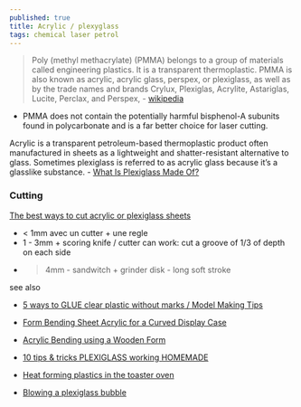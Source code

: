 ```yaml
---
published: true
title: Acrylic / plexyglass
tags: chemical laser petrol
---
```

> Poly (methyl methacrylate) (PMMA) belongs to a group of materials called engineering plastics. It is a transparent thermoplastic. PMMA is also known as acrylic, acrylic glass, perspex, or plexiglass, as well as by the trade names and brands Crylux, Plexiglas, Acrylite, Astariglas, Lucite, Perclax, and Perspex, - [wikipedia](https://en.wikipedia.org/wiki/Poly(methyl_methacrylate))

- PMMA does not contain the potentially harmful bisphenol-A subunits found in polycarbonate and is a far better choice for laser cutting.

Acrylic is a transparent petroleum-based thermoplastic product often manufactured in sheets as a lightweight and shatter-resistant alternative to glass. Sometimes plexiglass is referred to as acrylic glass because it’s a glasslike substance. - [What Is Plexiglass Made Of?](https://glassdoctor.com/blog/what-is-plexiglass)

### Cutting

[The best ways to cut acrylic or plexiglass sheets](https://www.youtube.com/watch?v=bbDWjt9xBc4)
- < 1mm avec un cutter + une regle
- 1 - 3mm + scoring knife / cutter can work: cut a groove of 1/3 of depth on each side
- > 4mm - sandwitch + grinder disk - long soft stroke

see also
- [5 ways to GLUE clear plastic without marks / Model Making Tips](https://www.youtube.com/watch?v=fa2h-xSespI)

- [Form Bending Sheet Acrylic for a Curved Display Case](https://www.youtube.com/watch?v=eXg1G2z-3do&list=LL&index=7)
- [Acrylic Bending using a Wooden Form](https://www.youtube.com/watch?v=ITalTq06qsc)
- [10 tips & tricks PLEXIGLASS working HOMEMADE](https://www.youtube.com/watch?v=VAi879kLA34)

- [Heat forming plastics in the toaster oven](https://www.youtube.com/watch?v=DNNYwKgLb7o)
- [Blowing a plexiglass bubble](https://www.youtube.com/watch?v=l4sj_3NyjcQ)
